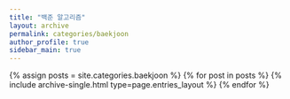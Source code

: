 ```yaml
---
title: "백준 알고리즘"
layout: archive
permalink: categories/baekjoon
author_profile: true
sidebar_main: true
---
```


{% assign posts = site.categories.baekjoon %}
{% for post in posts %} {% include archive-single.html type=page.entries_layout %} {% endfor %}
